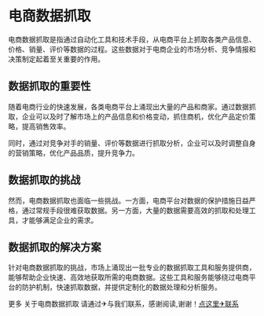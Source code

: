 # 电商数据抓取

电商数据抓取是指通过自动化工具和技术手段，从电商平台上抓取各类产品信息、价格、销量、评价等数据的过程。这些数据对于电商企业的市场分析、竞争情报和决策制定起着至关重要的作用。

## 数据抓取的重要性

随着电商行业的快速发展，各类电商平台上涌现出大量的产品和商家。通过数据抓取，企业可以及时了解市场上的产品信息和价格变动，抓住商机，优化产品定价策略，提高销售效率。

同时，通过对竞争对手的销量、评价等数据进行抓取分析，企业可以及时调整自身的营销策略，优化产品品质，提升竞争力。

## 数据抓取的挑战

然而，电商数据抓取也面临一些挑战。一方面，电商平台对数据的保护措施日益严格，通过常规手段很难获取数据。另一方面，大量的数据需要高效的抓取和处理工具，才能够满足企业的需求。

## 数据抓取的解决方案

针对电商数据抓取的挑战，市场上涌现出一批专业的数据抓取工具和服务提供商，能够帮助企业快速、高效地获取所需的电商数据。这些工具和服务能够绕过电商平台的防护机制，快速抓取数据，并提供定制化的数据处理和分析服务。

更多 关于电商数据抓取 请通过✈与我们联系，感谢阅读,谢谢！[点这里✈联系](https://w.k02.cc)